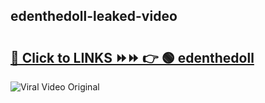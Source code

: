 
 ## edenthedoll-leaked-video 

# <h2><a href="https://clipsfans.com/edenthedoll&ref=git">🔗 Click to LINKS ⏩⏩ 👉 🟢 edenthedoll </a></h2>

<a href="https://clipsfans.com/edenthedoll&ref=git" rel="nofollow" data-target="animated-image.originalLink"><img src="https://i.ibb.co.com/xMMVF88/686577567.gif" alt="Viral Video Original" style="max-width: 100%; display: inline-block;" data-target="animated-image.originalImage"></a>
